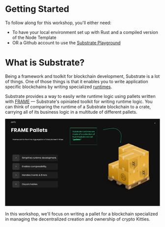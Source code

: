# Getting Started

To follow along for this workshop, you'll either need:

- To have your local environment set up with Rust and a compiled version of the Node Template
- OR a Github account to use the [Substrate Playground](https://playground.substrate.dev/?deploy=node-template)


# What is Substrate?

Being a framework and toolkit for blockchain development, Substrate is a lot of things.
One of those things is that it enables you to write application specific blockchains by writing specialized [runtimes](https://docs.substrate.io/v3/concepts/runtime/).

Substrate provides a way to easily write runtime logic using pallets written with [FRAME](https://docs.substrate.io/v3/runtime/frame/) &mdash; Substrate's opiniated toolkit for writing runtime logic.
You can think of comparing the runtime of a Substrate blockchain to a crate, carrying all of its business logic in a multitude of different pallets. 

![pallets](assets/frame-pallets.png)

In this workshop, we'll focus on writing a pallet for a blockchain specialized in managing the decentralized creation and ownership of crypto Kitties. 

